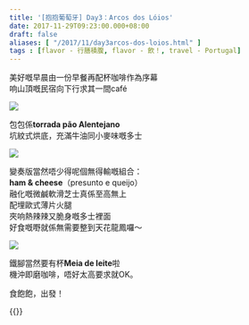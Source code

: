 ```yaml
---
title: '[抱抱葡萄牙] Day3：Arcos dos Lóios'
date: 2017-11-29T09:23:00.000+08:00
draft: false
aliases: [ "/2017/11/day3arcos-dos-loios.html" ]
tags : [flavor - 行膳積腹, flavor - 飲！, travel - Portugal]
---
```


美好嘅早晨由一份早餐再配杯咖啡作為序幕  
响山頂嘅民宿向下行求其一間café  

[![](https://c1.staticflickr.com/5/4554/38461252616_6a2c5cce15_z.jpg)](https://c1.staticflickr.com/5/4554/38461252616_6a2c5cce15_z.jpg)

包包係**torrada pão Alentejano**  
坑紋式烘底，充滿牛油同小麥味嘅多士  

[![](https://c1.staticflickr.com/5/4531/38517827251_f8de01deff_z.jpg)](https://c1.staticflickr.com/5/4531/38517827251_f8de01deff_z.jpg)

變奏版當然唔少得呢個無得輸嘅組合：  
**ham & cheese**（presunto e queijo）  
融化嘅微鹹軟滑芝士真係至高無上  
配埋歐式薄片火腿  
夾响熱辣辣又脆身嘅多士裡面  
好食嘅嘢就係無需要整到天花龍鳳囉～  

[![](https://c1.staticflickr.com/5/4242/35704783731_43e8f39f16_z.jpg)](https://c1.staticflickr.com/5/4242/35704783731_43e8f39f16_z.jpg)

鐵腳當然要有杯**Meia de leite**啦  
機沖即磨咖啡，唔好太高要求就OK。  
  
  
食飽飽，出發！  
  

{{<portugal>}}  
